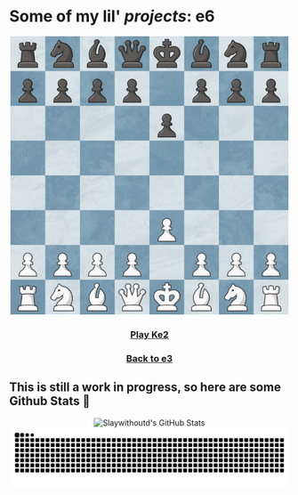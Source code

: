 # Some of my lil' *projects*: e6
<div align="center">
<img src="https://raw.githubusercontent.com/slaywithoutd/slaywithoutd/main/e6board.png" alt="Chess Board e6" width="500"/>

  <h3><a href="e2.md">Play Ke2</a></h3>
  <h3><a href="e3.md">Back to e3</a></h3>
</div>

## This is still a work in progress, so here are some Github Stats 🧮

<div align="center">
  <img src="https://github-readme-stats.vercel.app/api?username=slaywithoutd&show_icons=true&count_private=true&hide=prs&theme=radical" alt="Slaywithoutd's GitHub Stats" />
</div>


<picture align="center">
  <source media="(prefers-color-scheme: dark)" srcset="https://raw.githubusercontent.com/slaywithoutd/slaywithoutd/output/github-contribution-grid-snake-dark.svg">
  <source media="(prefers-color-scheme: light)" srcset="https://raw.githubusercontent.com/slaywithoutd/slaywithoutd/output/github-contribution-grid-snake-dark.svg">
  <img align="center" alt="github contribution grid snake animation" src="https://raw.githubusercontent.com/slaywithoutd/slaywithoutd/output/github-contribution-grid-snake.svg">
</picture>
